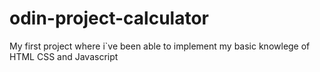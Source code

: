 # odin-project-calculator
My first project where i`ve been able to implement my basic knowlege of HTML CSS and Javascript
